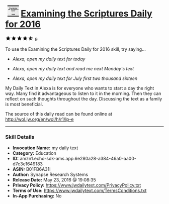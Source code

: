 # &nbsp;<img src="skill_icon" alt="Examining the Scriptures Daily for 2016 icon" width="36"> [Examining the Scriptures Daily for 2016](http://alexa.amazon.com/#skills/amzn1.echo-sdk-ams.app.6e280a28-a384-46a0-aa00-d7c3e1649183)
![4.7 stars](../../images/ic_star_black_18dp_1x.png)![4.7 stars](../../images/ic_star_black_18dp_1x.png)![4.7 stars](../../images/ic_star_black_18dp_1x.png)![4.7 stars](../../images/ic_star_black_18dp_1x.png)![4.7 stars](../../images/ic_star_half_black_18dp_1x.png) 9

To use the Examining the Scriptures Daily for 2016 skill, try saying...

* *Alexa, open my daily text for today*

* *Alexa, open my daily text and read me next Monday's text*

* *Alexa, open my daily text for July first two thousand sixteen*

My Daily Text in Alexa is for everyone who wants to start a day the right way.
Many find it advantageous to listen to it in the morning. Then they can reflect on such thoughts throughout the day. Discussing the text as a family is most beneficial.

The source of this daily read can be found online at http://wol.jw.org/en/wol/h/r1/lp-e

***

### Skill Details

* **Invocation Name:** my daily text
* **Category:** Education
* **ID:** amzn1.echo-sdk-ams.app.6e280a28-a384-46a0-aa00-d7c3e1649183
* **ASIN:** B01FB6A31I
* **Author:** Synapse Research Systems
* **Release Date:** May 23, 2016 @ 19:08:35
* **Privacy Policy:** https://www.jwdailytext.com/PrivacyPolicy.txt
* **Terms of Use:** https://www.jwdailytext.com/TermsConditions.txt
* **In-App Purchasing:** No
